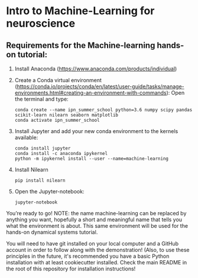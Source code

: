 # Intro to Machine-Learning for neuroscience

## Requirements for the Machine-learning hands-on tutorial:
1. Install Anaconda (https://www.anaconda.com/products/individual)
2. Create a Conda virtual environment (https://conda.io/projects/conda/en/latest/user-guide/tasks/manage-environments.html#creating-an-environment-with-commands):
    Open the terminal and type:
    
    ```
    conda create --name ipn_summer_school python=3.6 numpy scipy pandas scikit-learn nilearn seaborn matplotlib
    conda activate ipn_summer_school
    ```
    
3. Install Jupyter and add your new conda environment to the kernels available:
    
    ```
    conda install jupyter 
    conda install -c anaconda ipykernel
    python -m ipykernel install --user --name=machine-learning
    ```
    
4. Install Nilearn
    ```
    pip install nilearn
    ```
    
 5.  Open the Jupyter-notebook:
     ```
     jupyter-notebook
     ```
     
You’re ready to go! 
NOTE: the name machine-learning can be replaced by anything you want, hopefully a short and meaningful name that tells you what the environment is about.
This same environment will be used for the hands-on dynamical systems tutorial.


You will need to have git installed on your local computer and a GitHub account in order to follow along with the demonstration!
(Also, to use these principles in the future, it's recommended you have a basic Python installation with at least cookiecutter installed.
Check the main README in the root of this repository for installation instructions!
